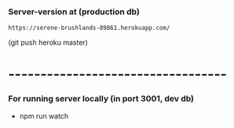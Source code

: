 
### Server-version at  (production db)

    https://serene-brushlands-89861.herokuapp.com/


(git push heroku master)


# ----------------------------------

### For running server locally (in port 3001, dev db)

* npm run watch




